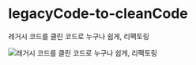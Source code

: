 # legacyCode-to-cleanCode
레거시 코드를 클린 코드로 누구나 쉽게, 리팩토링

![레거시 코드를 클린 코드로 누구나 쉽게, 리팩토링](notion://www.notion.so/image/http%3A%2F%2Fwww.hanbit.co.kr%2Fdata%2Febook%2FE6473176458_l.jpg?table=block&id=97d08dec-cd03-4291-9f02-71283faf75c1&width=250&cache=v2)
